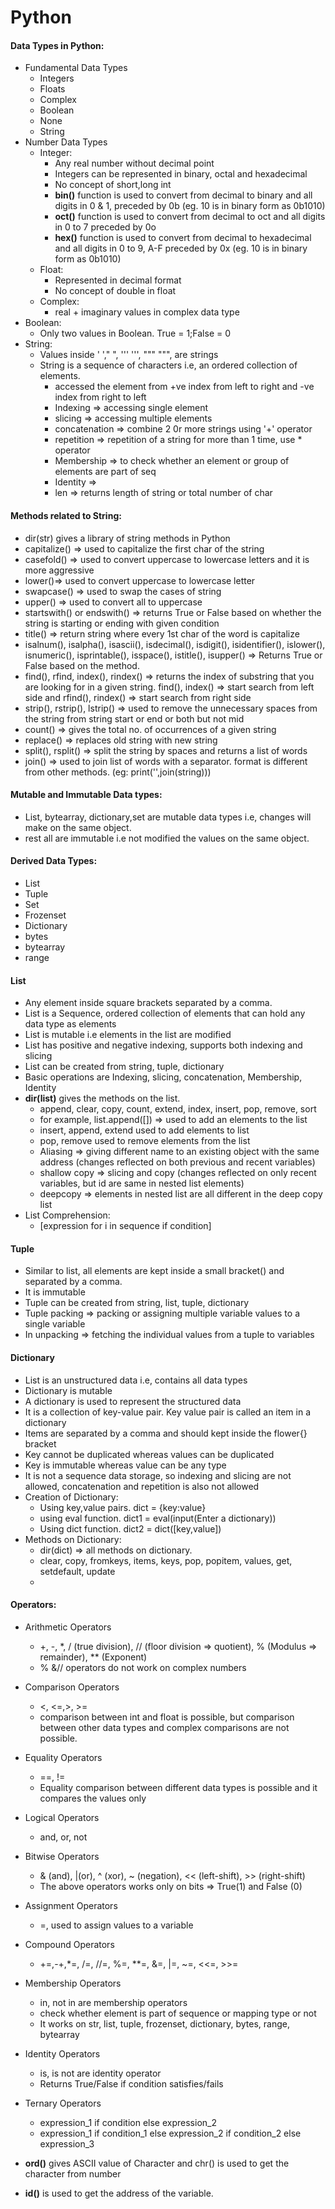 # Python

#### Data Types in Python:
- Fundamental Data Types
   - Integers
   - Floats
   - Complex
   - Boolean
   - None
   - String
- Number Data Types
   - Integer: 
     - Any real number without decimal point
     - Integers can be represented in binary, octal and hexadecimal
     - No concept of short,long int
     - **bin()** function is used to convert from decimal to binary and all digits in 0 & 1, preceded by 0b (eg. 10 is in binary form as 0b1010)
     - **oct()** function is used to convert from decimal to oct and all digits in 0 to 7 preceded by 0o
      - **hex()** function is used to convert from decimal to hexadecimal and all digits in 0 to 9, A-F preceded by 0x (eg. 10 is in binary form as 0b1010)   
   - Float:
      - Represented in decimal format
      - No concept of double in float
   - Complex:
      - real + imaginary values in complex data type
- Boolean:
   - Only two values in Boolean. True = 1;False = 0
- String:
   - Values inside ' '," ", ''' ''', """  """, are strings
   - String is a sequence of characters i.e, an ordered collection of elements.
      - accessed the element from +ve index from left to right and -ve index from right to left
      - Indexing => accessing single element
      - slicing => accessing multiple elements
      - concatenation => combine 2 0r more strings using '+' operator
      - repetition => repetition of a string for more than 1 time, use * operator
      - Membership => to check whether an element or group of elements are part of seq
      - Identity =>
      - len => returns length of string or total number of char
#### Methods related to String:
   - dir(str) gives a library of string methods in Python
   - capitalize() => used to capitalize the first char of the string
   - casefold() => used to convert uppercase to lowercase letters and it is more aggressive
   - lower()=>  used to convert uppercase to lowercase letter
   - swapcase() => used to swap the cases of string
   - upper() => used to convert all to uppercase
   - startswith() or endswith() => returns True or False based on whether the string is starting or ending with given condition
   - title() => return string where every 1st char of the word is capitalize
   - isalnum(), isalpha(), isascii(), isdecimal(), isdigit(), isidentifier(), islower(), isnumeric(), isprintable(), isspace(), istitle(), isupper() => Returns True or False based on the method.
   - find(), rfind, index(), rindex() => returns the index of substring that you are looking for in a given string. find(), index() => start search from left side and rfind(), rindex() => start search from right side
   - strip(), rstrip(), lstrip() => used to remove the unnecessary spaces from the string from string start or end or both but not mid
   - count() => gives the total no. of occurrences of a given string
   - replace() => replaces old string with new string
   - split(), rsplit() => split the string  by spaces and returns a list of words 
   - join() => used to join list of words with a separator. format is different from other methods. (eg: print('',join(string)))


  #### Mutable  and Immutable Data types:
  - List, bytearray, dictionary,set are mutable data types i.e, changes will make on the same object.
  - rest all are immutable i.e not modified the values on the same object.

#### Derived Data Types:
- List
- Tuple
- Set
- Frozenset
- Dictionary
- bytes
- bytearray
- range

#### List
- Any element inside square brackets separated by a comma.
- List is a Sequence, ordered collection of elements that can hold any data type as elements
- List is mutable i.e elements in the list are modified
- List has positive and negative indexing, supports both indexing and slicing
- List can be created from string, tuple, dictionary
- Basic operations are Indexing, slicing, concatenation, Membership, Identity
- **dir(list)** gives the methods on the list.
  - append, clear, copy, count, extend, index, insert, pop, remove, sort
  - for example, list.append([]) => used to add an elements to the list
  - insert, append, extend used to add elements to list
  - pop, remove used to remove elements from the list
  - Aliasing => giving different name to an existing object with the same address (changes reflected on both previous and recent variables)
  - shallow copy => slicing and copy (changes reflected on only recent variables, but id are same in nested list elements)
  - deepcopy => elements in nested list are all different in the deep copy list
- List Comprehension:
   - [expression for i in sequence if condition]

#### Tuple
- Similar to list, all elements are kept inside a small bracket() and separated by a comma.
- It is immutable
- Tuple can be created from string, list, tuple, dictionary
- Tuple packing => packing or assigning multiple variable values to a single variable
- In unpacking => fetching the individual values from a tuple to variables
#### Dictionary
- List is an unstructured data i.e, contains all data types
- Dictionary is mutable
- A dictionary is used to represent the structured data
- It is a collection of key-value pair. Key value pair is called an item in a dictionary
- Items are separated by a comma and should kept inside the flower{} bracket
- Key cannot be duplicated whereas values can be duplicated
- Key is immutable whereas value can be any type
- It is not a sequence data storage, so indexing and slicing are not allowed, concatenation and repetition is also not allowed
- Creation of Dictionary:
  - Using key,value pairs. dict = {key:value}
  - using eval function. dict1 = eval(input(Enter a dictionary))
  - Using dict function. dict2 = dict([key,value])
- Methods on Dictionary:
   - dir(dict) => all methods on dictionary.
   - clear, copy, fromkeys, items, keys, pop, popitem, values, get, setdefault, update
   -

#### Operators:
- Arithmetic Operators
   - +, -, *, / (true division), // (floor division => quotient), % (Modulus => remainder), ** (Exponent)
   - % &// operators do not work on complex numbers
- Comparison Operators
   - <, <=,>, >=
   - comparison between int and float is possible, but comparison between other data types and complex comparisons are not possible.
- Equality Operators
   - ==, !=
   - Equality comparison between different data types is possible and it compares the values only
- Logical Operators
   - and, or, not
- Bitwise Operators
   - & (and), |(or), ^ (xor), ~ (negation), << (left-shift), >> (right-shift)
   - The above operators works only on bits => True(1) and False (0)
- Assignment Operators
   - =, used to assign values to a variable 
- Compound Operators
   - +=,-+,*=, /=, //=, %=, **=, &=, |=, ~=, <<=, >>=
- Membership Operators
   - in, not in are membership operators
   - check whether element is part of sequence or mapping type or not
   - It works on str, list, tuple, frozenset, dictionary, bytes, range, bytearray
- Identity Operators
   - is, is not are identity operator
   - Returns True/False if condition satisfies/fails
- Ternary Operators
  - expression_1 if condition else expression_2
  - expression_1 if condition_1 else expression_2 if condition_2 else expression_3



- **ord()** gives ASCII value of Character and chr() is used to get the character from number
- **id()** is used to get the address of the variable.

